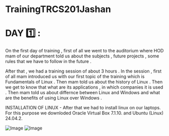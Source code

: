 # TrainingTRCS201Jashan
# DAY 1️⃣ :
On the first day of training , first of all we went to the auditorium where HOD mam of our department told us about the subjects , future projects , some rules that we have to follow in the future .

After that , we had a training session of about 3 hours . In the session , first of all mam introduced us with our first topic of the training which is Fundamentals of Linux . Then mam told us about the history of Linux . Then we get to know that what are its applications , in which companies it is used . Then mam told us about differnce between Linux and Windows and what are the benefits of using Linux over Windows .

INSTALLATION OF LINUX - After that we had to install linux on our laptops. For this purpose we downloded Oracle Virtual Box 7.1.10. and Ubuntu (Linux) 24.04.2.

![Image](https://github.com/user-attachments/assets/5e9dc509-82b7-42e4-96bb-1f7ada419948) ![Image](https://github.com/user-attachments/assets/0618f742-9d3a-4f36-a4b9-e9213f5c95df)
